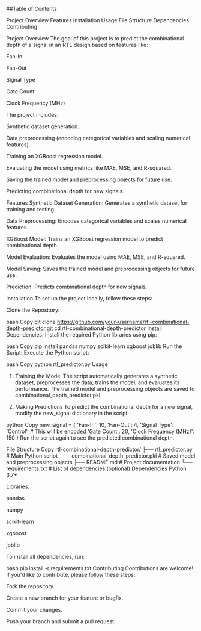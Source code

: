 ##Table of Contents

Project Overview
Features
Installation
Usage
File Structure
Dependencies
Contributing


Project Overview
The goal of this project is to predict the combinational depth of a signal in an RTL design based on features like:

Fan-In

Fan-Out

Signal Type

Gate Count

Clock Frequency (MHz)

The project includes:

Synthetic dataset generation.

Data preprocessing (encoding categorical variables and scaling numerical features).

Training an XGBoost regression model.

Evaluating the model using metrics like MAE, MSE, and R-squared.

Saving the trained model and preprocessing objects for future use.

Predicting combinational depth for new signals.

Features
Synthetic Dataset Generation: Generates a synthetic dataset for training and testing.

Data Preprocessing: Encodes categorical variables and scales numerical features.

XGBoost Model: Trains an XGBoost regression model to predict combinational depth.

Model Evaluation: Evaluates the model using MAE, MSE, and R-squared.

Model Saving: Saves the trained model and preprocessing objects for future use.

Prediction: Predicts combinational depth for new signals.

Installation
To set up the project locally, follow these steps:

Clone the Repository:

bash
Copy
git clone https://github.com/your-username/rtl-combinational-depth-predictor.git
cd rtl-combinational-depth-predictor
Install Dependencies:
Install the required Python libraries using pip:

bash
Copy
pip install pandas numpy scikit-learn xgboost joblib
Run the Script:
Execute the Python script:

bash
Copy
python rtl_predictor.py
Usage
1. Training the Model
The script automatically generates a synthetic dataset, preprocesses the data, trains the model, and evaluates its performance. The trained model and preprocessing objects are saved to combinational_depth_predictor.pkl.

2. Making Predictions
To predict the combinational depth for a new signal, modify the new_signal dictionary in the script:

python
Copy
new_signal = {
    'Fan-In': 10,
    'Fan-Out': 4,
    'Signal Type': 'Control',  # This will be encoded
    'Gate Count': 20,
    'Clock Frequency (MHz)': 150
}
Run the script again to see the predicted combinational depth.

File Structure
Copy
rtl-combinational-depth-predictor/
├── rtl_predictor.py          # Main Python script
├── combinational_depth_predictor.pkl  # Saved model and preprocessing objects
├── README.md                 # Project documentation
└── requirements.txt          # List of dependencies (optional)
Dependencies
Python 3.7+

Libraries:

pandas

numpy

scikit-learn

xgboost

joblib

To install all dependencies, run:

bash
pip install -r requirements.txt
Contributing
Contributions are welcome! If you'd like to contribute, please follow these steps:

Fork the repository.

Create a new branch for your feature or bugfix.

Commit your changes.

Push your branch and submit a pull request.
